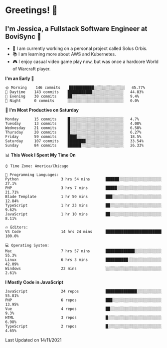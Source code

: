# Greetings! 🧠

## I'm Jessica, a Fullstack Software Engineer at BoviSync 🐄

- 🌟 I am currently working on a personal project called Solus Orbis.
- 📚 I am learning more about AWS and Kubernetes.
- 🎮 I enjoy casual video game play now, but was once a hardcore World of Warcraft player.

<!--START_SECTION:waka-->
**I'm an Early 🐤** 

```text
🌞 Morning    146 commits    ███████████░░░░░░░░░░░░░░   45.77% 
🌆 Daytime    143 commits    ███████████░░░░░░░░░░░░░░   44.83% 
🌃 Evening    30 commits     ██░░░░░░░░░░░░░░░░░░░░░░░   9.4% 
🌙 Night      0 commits      ░░░░░░░░░░░░░░░░░░░░░░░░░   0.0%

```
📅 **I'm Most Productive on Saturday** 

```text
Monday       15 commits     █░░░░░░░░░░░░░░░░░░░░░░░░   4.7% 
Tuesday      13 commits     █░░░░░░░░░░░░░░░░░░░░░░░░   4.08% 
Wednesday    21 commits     █░░░░░░░░░░░░░░░░░░░░░░░░   6.58% 
Thursday     20 commits     █░░░░░░░░░░░░░░░░░░░░░░░░   6.27% 
Friday       59 commits     ████░░░░░░░░░░░░░░░░░░░░░   18.5% 
Saturday     107 commits    ████████░░░░░░░░░░░░░░░░░   33.54% 
Sunday       84 commits     ██████░░░░░░░░░░░░░░░░░░░   26.33%

```


📊 **This Week I Spent My Time On** 

```text
⌚︎ Time Zone: America/Chicago

💬 Programming Languages: 
Python                   3 hrs 54 mins       ██████░░░░░░░░░░░░░░░░░░░   27.1% 
PHP                      3 hrs 7 mins        █████░░░░░░░░░░░░░░░░░░░░   21.71% 
Blade Template           1 hr 50 mins        ███░░░░░░░░░░░░░░░░░░░░░░   12.84% 
TypeScript               1 hr 23 mins        ██░░░░░░░░░░░░░░░░░░░░░░░   9.62% 
JavaScript               1 hr 10 mins        ██░░░░░░░░░░░░░░░░░░░░░░░   8.11%

🔥 Editors: 
VS Code                  14 hrs 24 mins      █████████████████████████   100.0%

💻 Operating System: 
Mac                      7 hrs 57 mins       █████████████░░░░░░░░░░░░   55.3% 
Linux                    6 hrs 3 mins        ██████████░░░░░░░░░░░░░░░   42.09% 
Windows                  22 mins             ░░░░░░░░░░░░░░░░░░░░░░░░░   2.61%

```

**I Mostly Code in JavaScript** 

```text
JavaScript               24 repos            ██████████████░░░░░░░░░░░   55.81% 
PHP                      6 repos             ███░░░░░░░░░░░░░░░░░░░░░░   13.95% 
Vue                      4 repos             ██░░░░░░░░░░░░░░░░░░░░░░░   9.3% 
HTML                     3 repos             █░░░░░░░░░░░░░░░░░░░░░░░░   6.98% 
TypeScript               2 repos             █░░░░░░░░░░░░░░░░░░░░░░░░   4.65%

```



 Last Updated on 14/11/2021
<!--END_SECTION:waka-->

<!--
**jessikuh/jessikuh** is a ✨ _special_ ✨ repository because its `README.md` (this file) appears on your GitHub profile.

Here are some ideas to get you started:

- 🔭 I’m currently working on ...
- 🌱 I’m currently learning ...
- 👯 I’m looking to collaborate on ...
- 🤔 I’m looking for help with ...
- 💬 Ask me about ...
- 📫 How to reach me: ...
- 😄 Pronouns: ...
- ⚡ Fun fact: ...
-->
